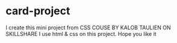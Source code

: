 # card-project
I create this mini project from CSS COUSE BY KALOB TAULIEN ON SKILLSHARE
I use html & css on this project. Hope you like it
